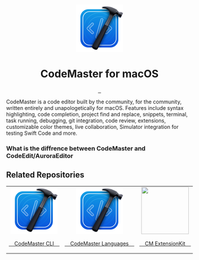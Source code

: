 <p align="center">
  <img src="CodeMaster/CodeMaster/Assets.xcassets/AppIcon.appiconset/Flare.png" alt="Logo" height="128">
  <h1 align="center">CodeMaster for macOS</h1>
</p>

<p align="center">
  <a aria-label="Follow CodeMaster on Github" href="https://github.com/CodeMasterApp" target="_blank">
    <img alt="" src="https://img.shields.io/badge/Follow%20@CodeMasterApp-black.svg?style=for-the-badge&logo=Github">
  </a>
  <a aria-label="Read the Documentation" href="" target="_blank">
    <img alt="" src="https://img.shields.io/badge/Documentation-black.svg?style=for-the-badge&logo=readthedocs&logoColor=blue">
  </a>
  <a aria-label="Join the community on Discord" href="https://discord.gg/NgKstR2Uvh" target="_blank">
    <img alt="" src="https://img.shields.io/badge/Join%20the%20community-black.svg?style=for-the-badge&logo=Discord">
  </a>
</p>

CodeMaster is a code editor built by the community, for the community, written entirely and unapologetically for macOS. Features include syntax highlighting, code completion, project find and replace, snippets, terminal, task running, debugging, git integration, code review, extensions, customizable color themes, live collaboration, Simulator integration for testing Swift Code and more.

### What is the diffrence between CodeMaster and CodeEdit/AuroraEditor


## Related Repositories

<table>
    <td align="center">
      <a href="https://github.com/CodeMasterApp/CodeMasterCLI">
        <img src="CodeMaster/CodeMaster/Assets.xcassets/AppIcon.appiconset/Flare.png" height="128">
        <p>&nbsp;&nbsp;&nbsp;&nbsp;CodeMaster&nbsp;CLI&nbsp;&nbsp;&nbsp;&nbsp;</p>
      </a>
    </td>
  <!---->
  <td align="center">
      <a href="https://github.com/CodeMasterApp/CodeMasterCLI">
        <img src="CodeMaster/CodeMaster/Assets.xcassets/AppIcon.appiconset/Flare.png" height="128">
        <p>&nbsp;&nbsp;&nbsp;&nbsp;CodeMaster&nbsp;Languages&nbsp;&nbsp;&nbsp;&nbsp;</p>
      </a>
    </td>
  <!---->
  <td align="center">
      <a href="https://github.com/CodeMasterApp/CodeMasterCLI">
        <img src="https://user-images.githubusercontent.com/63672227/194052928-6c476452-3cd6-494b-9604-e1b8e1998390.png" width="128" height="128">
        <p>&nbsp;&nbsp;&nbsp;&nbsp;CM&nbsp;ExtensionKit&nbsp;&nbsp;&nbsp;&nbsp;</p>
      </a>
    </td>
  <!--raycast extension-->
  <td align="center">
      <a href="https://github.com/CodeMasterApp/CMRaycastIntegration">
        <img src="https://github.com/CodeMasterApp/CMRaycastIntegration/blob/main/images/store-logo.png" height="128">
        <p>&nbsp;&nbsp;&nbsp;&nbsp;CM&nbsp;RaycastExtension&nbsp;&nbsp;&nbsp;&nbsp;</p>
      </a>
    </td>
  </tr>
</table>
